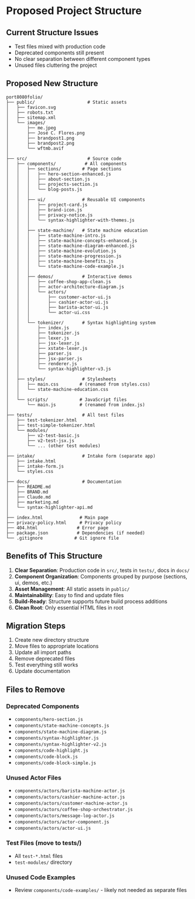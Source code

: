 # Proposed Project Structure

## Current Structure Issues
- Test files mixed with production code
- Deprecated components still present
- No clear separation between different component types
- Unused files cluttering the project

## Proposed New Structure

```
port8080folio/
├── public/                    # Static assets
│   ├── favicon.svg
│   ├── robots.txt
│   ├── sitemap.xml
│   └── images/
│       ├── me.jpeg
│       ├── José C. Flores.png
│       ├── brandpost1.png
│       ├── brandpost2.png
│       └── wftmb.avif
│
├── src/                       # Source code
│   ├── components/           # All components
│   │   ├── sections/        # Page sections
│   │   │   ├── hero-section-enhanced.js
│   │   │   ├── about-section.js
│   │   │   ├── projects-section.js
│   │   │   └── blog-posts.js
│   │   │
│   │   ├── ui/              # Reusable UI components
│   │   │   ├── project-card.js
│   │   │   ├── brand-icon.js
│   │   │   ├── privacy-notice.js
│   │   │   └── syntax-highlighter-with-themes.js
│   │   │
│   │   ├── state-machine/   # State machine education
│   │   │   ├── state-machine-intro.js
│   │   │   ├── state-machine-concepts-enhanced.js
│   │   │   ├── state-machine-diagram-enhanced.js
│   │   │   ├── state-machine-evolution.js
│   │   │   ├── state-machine-progression.js
│   │   │   ├── state-machine-benefits.js
│   │   │   └── state-machine-code-example.js
│   │   │
│   │   ├── demos/           # Interactive demos
│   │   │   ├── coffee-shop-app-clean.js
│   │   │   ├── actor-architecture-diagram.js
│   │   │   └── actors/
│   │   │       ├── customer-actor-ui.js
│   │   │       ├── cashier-actor-ui.js
│   │   │       ├── barista-actor-ui.js
│   │   │       └── actor-ui.css
│   │   │
│   │   └── tokenizer/       # Syntax highlighting system
│   │       ├── index.js
│   │       ├── tokenizer.js
│   │       ├── lexer.js
│   │       ├── jsx-lexer.js
│   │       ├── xstate-lexer.js
│   │       ├── parser.js
│   │       ├── jsx-parser.js
│   │       ├── renderer.js
│   │       └── syntax-highlighter-v3.js
│   │
│   ├── styles/              # Stylesheets
│   │   ├── main.css        # (renamed from styles.css)
│   │   └── state-machine-education.css
│   │
│   └── scripts/            # JavaScript files
│       └── main.js         # (renamed from index.js)
│
├── tests/                   # All test files
│   ├── test-tokenizer.html
│   ├── test-simple-tokenizer.html
│   └── modules/
│       ├── v2-test-basic.js
│       ├── v2-test-jsx.js
│       └── ... (other test modules)
│
├── intake/                  # Intake form (separate app)
│   ├── intake.html
│   ├── intake-form.js
│   └── styles.css
│
├── docs/                    # Documentation
│   ├── README.md
│   ├── BRAND.md
│   ├── Claude.md
│   ├── marketing.md
│   └── syntax-highlighter-api.md
│
├── index.html              # Main page
├── privacy-policy.html     # Privacy policy
├── 404.html               # Error page
├── package.json           # Dependencies (if needed)
└── .gitignore            # Git ignore file
```

## Benefits of This Structure

1. **Clear Separation**: Production code in `src/`, tests in `tests/`, docs in `docs/`
2. **Component Organization**: Components grouped by purpose (sections, ui, demos, etc.)
3. **Asset Management**: All static assets in `public/`
4. **Maintainability**: Easy to find and update files
5. **Build-Ready**: Structure supports future build process additions
6. **Clean Root**: Only essential HTML files in root

## Migration Steps

1. Create new directory structure
2. Move files to appropriate locations
3. Update all import paths
4. Remove deprecated files
5. Test everything still works
6. Update documentation

## Files to Remove

### Deprecated Components
- `components/hero-section.js`
- `components/state-machine-concepts.js`
- `components/state-machine-diagram.js`
- `components/syntax-highlighter.js`
- `components/syntax-highlighter-v2.js`
- `components/code-highlight.js`
- `components/code-block.js`
- `components/code-block-simple.js`

### Unused Actor Files
- `components/actors/barista-machine-actor.js`
- `components/actors/cashier-machine-actor.js`
- `components/actors/customer-machine-actor.js`
- `components/actors/coffee-shop-orchestrator.js`
- `components/actors/message-log-actor.js`
- `components/actors/actor-component.js`
- `components/actors/actor-ui.js`

### Test Files (move to tests/)
- All `test-*.html` files
- `test-modules/` directory

### Unused Code Examples
- Review `components/code-examples/` - likely not needed as separate files